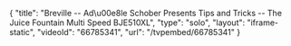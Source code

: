{
    "title": "Breville -- Ad\u00e8le Schober Presents Tips and Tricks -- The Juice Fountain Multi Speed BJE510XL",
    "type": "solo",
    "layout": "iframe-static",
    "videoId": "66785341",
    "url": "\/tvpembed\/66785341"
}